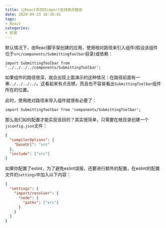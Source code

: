 ```yaml
---
title: 让React项目的import支持绝对路径
date: 2020-04-23 16:38:41
tags:
- React
categories:
- 前端
---
```


默认情况下，由React脚手架创建的应用，使用相对路径来引入组件(假设该组件位于`src/components/SubmittingToolbar`目录)或依赖：

```text
import SubmittingToolbar from '../../../../components/SubmittingToolbar';
```

如果组件的路径很深，就会出现上面演示的这种情况：在路径前面有一串`../../../../`。这看起来有点丑陋，而且也不容易看出`SubmittingToolbar`组件所在的位置。

此时，使用绝对路径来导入组件就很有必要了：

```text
import SubmittingToolbar from 'components/SubmittingToolbar';
```

那么我们如何配置才能实现该目的？其实很简单，只需要在根目录创建一个`jsconfig.json`文件：

```json
{
  "compilerOptions": {
    "baseUrl": "src"
  },
  "include": ["src"]
}
```

如果你配置了eslint，为了避免eslint误报，还要进行额外的配置，在eslint的配置文件的`settings`中加入以下内容：

```json
{
  "settings": {
    "import/resolver": {
      "node": {
        "paths": ["src"]
      }
    }
  }
}
```

